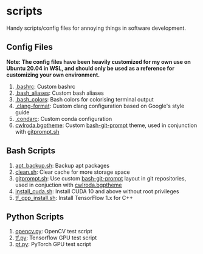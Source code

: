 # scripts

Handy scripts/config files for annoying things in software development.

## Config Files

**Note: The config files have been heavily customized for my own use on Ubuntu 20.04 in WSL, and should only be used as a reference for customizing your own environment.**

1. [.bashrc](https://github.com/cwlroda/random-scripts/blob/master/config/.bashrc): Custom bashrc
2. [.bash_aliases](https://github.com/cwlroda/random-scripts/blob/master/config/.bash_aliases): Custom bash aliases
3. [.bash_colors](https://github.com/cwlroda/random-scripts/blob/master/config/.bash_colors): Bash colors for colorising terminal output
4. [.clang-format](https://github.com/cwlroda/random-scripts/blob/master/config/.clang-format): Custom clang configuration based on Google's style guide
5. [.condarc](https://github.com/cwlroda/random-scripts/blob/master/config/.condarc): Custom conda configuration
6. [cwlroda.bgptheme](https://github.com/cwlroda/random-scripts/blob/master/config/cwlroda.bgptheme): Custom [bash-git-prompt](https://github.com/magicmonty/bash-git-prompt) theme, used in conjunction with [gitprompt.sh](https://github.com/cwlroda/random-scripts/blob/master/bash/gitprompt.sh)

## Bash Scripts

1. [apt_backup.sh](https://github.com/cwlroda/random-scripts/blob/master/bash/apt_backup.sh): Backup apt packages
2. [clean.sh](https://github.com/cwlroda/random-scripts/blob/master/bash/clean.sh): Clear cache for more storage space
3. [gitprompt.sh](https://github.com/cwlroda/random-scripts/blob/master/bash/gitprompt.sh): Use custom [bash-git-prompt](https://github.com/magicmonty/bash-git-prompt) layout in git repositories, used in conjuction with [cwlroda.bgptheme](https://github.com/cwlroda/random-scripts/blob/master/config/cwlroda.bgptheme)
4. [install_cuda.sh](https://github.com/cwlroda/random-scripts/blob/master/bash/install_cuda.sh): Install CUDA 10 and above without root privileges
5. [tf_cpp_install.sh](https://github.com/cwlroda/random-scripts/blob/master/bash/tf_cpp_install.sh): Install TensorFlow 1.x for C++

## Python Scripts

1. [opencv.py](https://github.com/cwlroda/random-scripts/blob/master/python/opencv.py): OpenCV test script
2. [tf.py](https://github.com/cwlroda/random-scripts/blob/master/python/tf.py): Tensorflow GPU test script
3. [pt.py](https://github.com/cwlroda/random-scripts/blob/master/python/pt.py): PyTorch GPU test script
